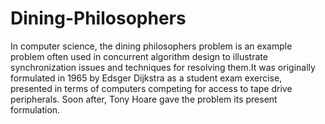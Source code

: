 # Dining-Philosophers
In computer science, the dining philosophers problem is an example problem often used in concurrent algorithm design to illustrate synchronization issues and techniques for resolving them.It was originally formulated in 1965 by Edsger Dijkstra as a student exam exercise, presented in terms of computers competing for access to tape drive peripherals. Soon after, Tony Hoare gave the problem its present formulation. 
